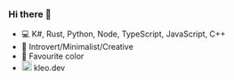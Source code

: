 ### Hi there 👋

- 💻 K#, Rust, Python, Node, TypeScript, JavaScript, C++
- 🧠 Introvert/Minimalist/Creative
- 🔴 Favourite color
- <img src="https://global.discourse-cdn.com/business7/uploads/anki2/original/3X/c/9/c9a4a9705b3284dc430812de1c94ffa179ff0f2f.png" style="height: 18px"><img/>   kleo.dev

<!--
**kleo-dev/kleo-dev** is a ✨ _special_ ✨ repository because its `README.md` (this file) appears on your GitHub profile.

Here are some ideas to get you started:

- 🔭 I’m currently working on ...
- 🌱 I’m currently learning ...
- 👯 I’m looking to collaborate on ...
- 🤔 I’m looking for help with ...
- 💬 Ask me about ...
- 📫 How to reach me: ...
- 😄 Pronouns: ...
- ⚡ Fun fact: ...
-->
